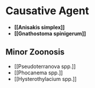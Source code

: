 # Causative Agent
- **[[Anisakis simplex]]**
- **[[Gnathostoma spinigerum]]**

## Minor Zoonosis
- [[Pseudoterranova spp.]]
- [[Phocanema spp.]]
- [[Hysterothylacium spp.]]